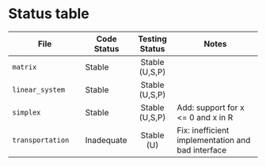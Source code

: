 # Status table

| File                        | Code Status  | Testing Status | Notes |
|-----------------------------|--------------|:--------------:|-------|
|`matrix                     `| Stable       | Stable (U,S,P) | |
|`linear_system              `| Stable       | Stable (U,S,P) | |
|`simplex                    `| Stable       | Stable (U,S,P) | Add: support for x <= 0 and x in R |
|`transportation             `| Inadequate   | Stable (U)     | Fix: inefficient implementation and bad interface |
